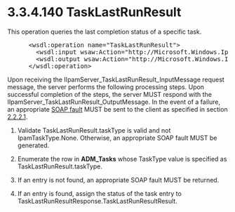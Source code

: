 <html dir="LTR" xmlns:mshelp="http://msdn.microsoft.com/mshelp" xmlns:ddue="http://ddue.schemas.microsoft.com/authoring/2003/5" xmlns:xlink="http://www.w3.org/1999/xlink" xmlns:tool="http://www.microsoft.com/tooltip">
 <body>
 <div id="header">
 <h1 class="heading">3.3.4.140 TaskLastRunResult</h1>
 </div>
 <div id="mainSection">
 <div id="mainBody">
 <div id="allHistory" class="saveHistory"></div>
 <div id="sectionSection0" class="section" name="collapseableSection">
 

<p>This operation queries the last completion status of a
specific task.</p>

<dl>
<dd>
<div><pre> &lt;wsdl:operation name=&quot;TaskLastRunResult&quot;&gt;
   &lt;wsdl:input wsaw:Action=&quot;http://Microsoft.Windows.Ipam/IIpamServer/TaskLastRunResult&quot; message=&quot;ipam:IIpamServer_TaskLastRunResult_InputMessage&quot; /&gt;
   &lt;wsdl:output wsaw:Action=&quot;http://Microsoft.Windows.Ipam/IIpamServer/TaskLastRunResultResponse&quot; message=&quot;ipam:IIpamServer_TaskLastRunResult_OutputMessage&quot; /&gt;
 &lt;/wsdl:operation&gt;
</pre></div>
</dd></dl>

<p>Upon receiving the
IIpamServer_TaskLastRunResult_InputMessage request message, the server performs
the following processing steps. Upon successful completion of the steps, the
server MUST respond with the IIpamServer_TaskLastRunResult_OutputMessage. In
the event of a failure, an appropriate <a href="21b4a631-8f28-420f-822f-c5f879d5046e.md#gt_ec8728a8-1a75-426f-8767-aa1932c7c19f">SOAP fault</a> MUST be sent to
the client as specified in section <a href="a90ad88d-2468-4ac1-bbb9-8f921d15bbc8.md">2.2.2.1</a>.</p>

<ol><li><p><span> </span>Validate
TaskLastRunResult.taskType is valid and not IpamTaskType.None. Otherwise, an
appropriate SOAP fault MUST be generated.</p>

</li><li><p><span> </span>Enumerate the
row in <b>ADM_Tasks</b> whose TaskType value is specified as
TaskLastRunResult.taskType.</p>

</li><li><p><span> </span>If an entry is
not found, an appropriate SOAP fault MUST be returned.</p>

</li><li><p><span> </span>If an entry is
found, assign the status of the task entry to
TaskLastRunResultResponse.TaskLastRunResultResult.</p>

</li></ol>
 </div>
 </div>
 </div>
 </body>
</html>